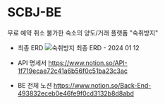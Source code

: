 # SCBJ-BE
무료 예약 취소 불가한 숙소의 양도/거래 플랫폼 "숙취방지" 

- 최종 ERD
![숙취방지 최종 ERD - 2024 01 12](https://github.com/SCBJ-7/SCBJ-BE/assets/63856521/2f438d2d-4013-469c-96ad-b3722c39d69a)

- API 명세서
  https://www.notion.so/API-1f719ecae72c41a6b56f0c51ba23c3ac

- BE 전체 노션
  https://www.notion.so/Back-End-493832eceb0e46fe9f0cd3132b8d8abd
    
